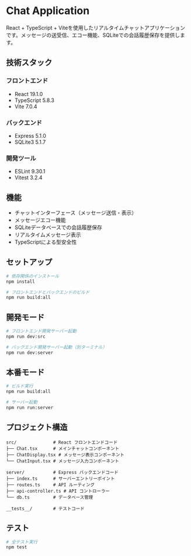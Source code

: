 # Chat Application

React + TypeScript + Viteを使用したリアルタイムチャットアプリケーションです。メッセージの送受信、エコー機能、SQLiteでの会話履歴保存を提供します。

## 技術スタック

### フロントエンド
- React 19.1.0
- TypeScript 5.8.3
- Vite 7.0.4

### バックエンド
- Express 5.1.0
- SQLite3 5.1.7

### 開発ツール
- ESLint 9.30.1
- Vitest 3.2.4

## 機能

- チャットインターフェース（メッセージ送信・表示）
- メッセージエコー機能
- SQLiteデータベースでの会話履歴保存
- リアルタイムメッセージ表示
- TypeScriptによる型安全性

## セットアップ

```bash
# 依存関係のインストール
npm install

# フロントエンドとバックエンドのビルド
npm run build:all
```

## 開発モード

```bash
# フロントエンド開発サーバー起動
npm run dev:src

# バックエンド開発サーバー起動（別ターミナル）
npm run dev:server
```

## 本番モード

```bash
# ビルド実行
npm run build:all

# サーバー起動
npm run run:server
```

## プロジェクト構造

```
src/              # React フロントエンドコード
├── Chat.tsx      # メインチャットコンポーネント
├── ChatDisplay.tsx # メッセージ表示コンポーネント
└── ChatInput.tsx # メッセージ入力コンポーネント

server/           # Express バックエンドコード
├── index.ts      # サーバーエントリーポイント
├── routes.ts     # API ルーティング
├── api-controller.ts # API コントローラー
└── db.ts         # データベース管理

__tests__/        # テストコード
```

## テスト

```bash
# 全テスト実行
npm test
```
